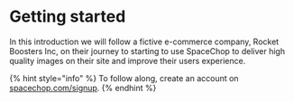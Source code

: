 # Getting started

In this introduction we will follow a fictive e-commerce company, Rocket Boosters Inc, on their journey to starting to use SpaceChop to deliver high quality images on their site and improve their users experience. 

{% hint style="info" %}
To follow along, create an account on [spacechop.com/signup](https://spacechop.com/signup).
{% endhint %}



